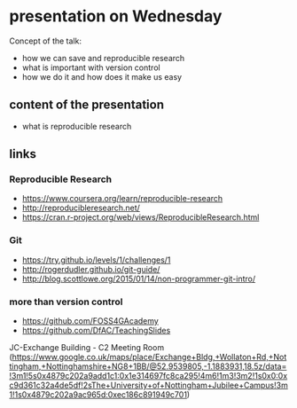 # presentation on Wednesday

Concept of the talk:

* how we can save and reproducible research
* what is important with version control
* how we do it and how does it make us easy

## content of the presentation

* what is reproducible research



## links

### Reproducible Research

* <https://www.coursera.org/learn/reproducible-research>
* <http://reproducibleresearch.net/>
* <https://cran.r-project.org/web/views/ReproducibleResearch.html>

### Git

* <https://try.github.io/levels/1/challenges/1>
* <http://rogerdudler.github.io/git-guide/>
* <http://blog.scottlowe.org/2015/01/14/non-programmer-git-intro/>

### more than version control

* <https://github.com/FOSS4GAcademy>
* <https://github.com/DfAC/TeachingSlides>

JC-Exchange Building - C2 Meeting Room (https://www.google.co.uk/maps/place/Exchange+Bldg,+Wollaton+Rd,+Nottingham,+Nottinghamshire+NG8+1BB/@52.9539805,-1.1883931,18.5z/data=!3m1!5s0x4879c202a9add1c1:0x1e314697fc8ca295!4m6!1m3!3m2!1s0x0:0xc9d361c32a4de5df!2sThe+University+of+Nottingham+Jubilee+Campus!3m1!1s0x4879c202a9ac965d:0xec186c891949c701)